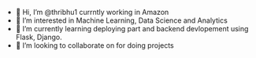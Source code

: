- 👋 Hi, I’m @thribhu1 currntly working in Amazon
- 👀 I’m interested in Machine Learning, Data Science and Analytics
- 🌱 I’m currently learning deploying part and backend devlopement using Flask, Django.
- 💞️ I’m looking to collaborate on for doing projects

<!---
thribhu1/thribhu1 is a ✨ special ✨ repository because its `README.md` (this file) appears on your GitHub profile.
You can click the Preview link to take a look at your changes.
--->
